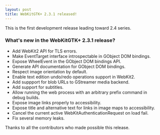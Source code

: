 ```yaml
---
layout: post
title: WebKitGTK+ 2.3.1 released!
---
```


This is the first development release leading toward 2.4 series.

### What's new in the WebKitGTK+ 2.3.1 release?

 - Add WebKit2 API for TLS errors.
 - Make EventTarget interface introspectable in GObject DOM bindings.
 - Expose WheelEvent in the GObject DOM bindings API.
 - Generate API documentation for GObject DOM bindings.
 - Respect image orientation by default.
 - Enable text edition undo/redo operations support in WebKit2.
 - Add suppport for blob URLs to GStreamer media backend.
 - Add support for subtitles.
 - Allow running the web process with an arbitrary prefix command in
   debug builds.
 - Expose image links properly to accessibility.
 - Expose title and alternative text for links in image maps to
   accessibility.
 - Cancel the current active WebKitAuthenticationRequest on load
   fail.
 - Fix several memory leaks.

Thanks to all the contributors who made possible this release.
